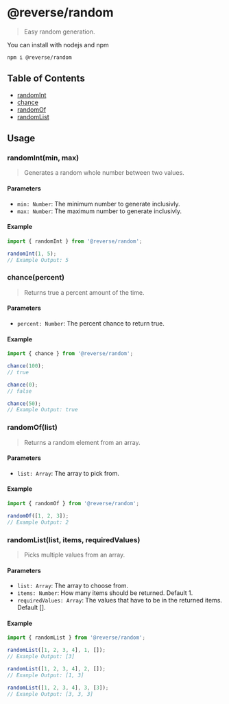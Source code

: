 # @reverse/random

> Easy random generation.

You can install with nodejs and npm

```
npm i @reverse/random
```

## Table of Contents

- [randomInt](#randomIntmin-max)
- [chance](#chancepercent)
- [randomOf](#randomOflist)
- [randomList](#randomListlist-items-requiredValues)

## Usage

### randomInt(min, max)

> Generates a random whole number between two values.

#### Parameters

- `min: Number`: The minimum number to generate inclusivly.
- `max: Number`: The maximum number to generate inclusivly.

#### Example

```js
import { randomInt } from '@reverse/random';

randomInt(1, 5);
// Example Output: 5
```

### chance(percent)

> Returns true a percent amount of the time.

#### Parameters

- `percent: Number`: The percent chance to return true.

#### Example

```js
import { chance } from '@reverse/random';

chance(100);
// true

chance(0);
// false

chance(50);
// Example Output: true
```

### randomOf(list)

> Returns a random element from an array.

#### Parameters

- `list: Array`: The array to pick from.

#### Example

```js
import { randomOf } from '@reverse/random';

randomOf([1, 2, 3]);
// Example Output: 2
```

### randomList(list, items, requiredValues)

> Picks multiple values from an array.

#### Parameters

- `list: Array`: The array to choose from.
- `items: Number`: How many items should be returned. Default 1.
- `requiredValues: Array`: The values that have to be in the returned items. Default [].

#### Example

```js
import { randomList } from '@reverse/random';

randomList([1, 2, 3, 4], 1, []);
// Exanple Output: [3]

randomList([1, 2, 3, 4], 2, []);
// Exanple Output: [1, 3]

randomList([1, 2, 3, 4], 3, [3]);
// Exanple Output: [3, 3, 3]
```
